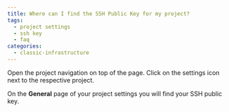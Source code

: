 ```yaml
---
title: Where can I find the SSH Public Key for my project?
tags:
  - project settings
  - ssh key
  - faq
categories:
  - classic-infrastructure
---
```

Open the project navigation on top of the page. Click on the settings icon next to the respective project.

On the **General** page of your project settings you will find your SSH public key.
